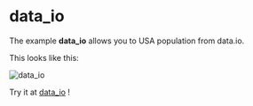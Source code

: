 # data_io

The example **data_io** allows you to USA population from data.io.

This looks like this:

 ![data_io](@site/static/img/examples/data_io.png) 

Try it at <a href='/../automation/loadexample/data_io' target='_blank'>data_io</a> !



